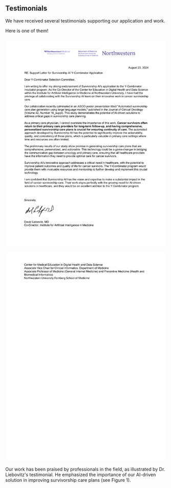 ## Testimonials

We have received several testimonials supporting our application and work. 

Here is one of them!

![Testimonial 1](assets/los-sun-DL-1.png)
<!-- *Figure 1: Testimonial from Dr. David Liebovitz, MD* -->
![Testimonial 2](assets/los-sun-DL-2.png)

Our work has been praised by professionals in the field, as illustrated by Dr. Liebovitz's testimonial. He emphasized the importance of our AI-driven solution in improving survivorship care plans (see Figure 1).